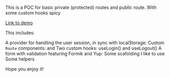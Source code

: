 This is a POC for basic private (protected) routes and public route. With some custom hooks spicy

[Link to demo](https://class-session-provider.vercel.app)

This includes:

A provider for handling the user session, in sync with localStorage: <SessionProvider />
Custom `Route` components: <ProtectedRoute /> and <PublicRoute />
Two custom hooks: useLogin() and useLogout()
A form with validation featuring Formik and Yup: <Login />
Some scafolding I like to use
Some helpers

Hope you enjoy it!

